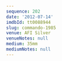 ```yaml
---
sequence: 202
date: '2012-07-14'
imdbId: tt0088944
slug: commando-1985
venue: AFI Silver
venueNotes: null
medium: 35mm
mediumNotes: null
---
```


